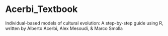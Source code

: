 # Acerbi_Textbook
Individual-based models of cultural evolution: A step-by-step guide using R, written by Alberto Acerbi,  Alex Mesoudi, &amp;  Marco Smolla
